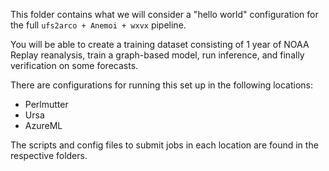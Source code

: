 This folder contains what we will consider a "hello world" configuration for the full `ufs2arco + Anemoi + wxvx` pipeline.

You will be able to create a training dataset consisting of 1 year of NOAA Replay reanalysis, train a graph-based model, run inference, and finally verification on some forecasts.

There are configurations for running this set up in the following locations:
- Perlmutter
- Ursa
- AzureML

The scripts and config files to submit jobs in each location are found in the respective folders.
